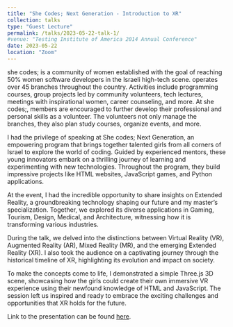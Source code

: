 ```yaml
---
title: "She Codes; Next Generation - Introduction to XR"
collection: talks
type: "Guest Lecture"
permalink: /talks/2023-05-22-talk-1/
#venue: "Testing Institute of America 2014 Annual Conference"
date: 2023-05-22
location: "Zoom"
---
```


she codes; is a community of women established with the goal of reaching 50% women software developers in the Israeli high-tech scene. operates over 45 branches throughout the country. Activities include programming courses, group projects led by community volunteers, tech lectures, meetings with inspirational women, career counseling, and more. At she codes;, members are encouraged to further develop their professional and personal skills as a volunteer. The volunteers not only manage the branches, they also plan study courses, organize events, and more.

I had the privilege of speaking at She codes; Next Generation, an empowering program that brings together talented girls from all corners of Israel to explore the world of coding. Guided by experienced mentors, these young innovators embark on a thrilling journey of learning and experimenting with new technologies. Throughout the program, they build impressive projects like HTML websites, JavaScript games, and Python applications.

At the event, I had the incredible opportunity to share insights on Extended Reality, a groundbreaking technology shaping our future and my master’s specialization. Together, we explored its diverse applications in Gaming, Tourism, Design, Medical, and Architecture, witnessing how it is transforming various industries.

During the talk, we delved into the distinctions between Virtual Reality (VR), Augmented Reality (AR), Mixed Reality (MR), and the emerging Extended Reality (XR). I also took the audience on a captivating journey through the historical timeline of XR, highlighting its evolution and impact on society.

To make the concepts come to life, I demonstrated a simple Three.js 3D scene, showcasing how the girls could create their own immersive VR experience using their newfound knowledge of HTML and JavaScript. The session left us inspired and ready to embrace the exciting challenges and opportunities that XR holds for the future.

Link to the presentation can be found [here](./../files/xr_presentation_SheCodes.pdf). 